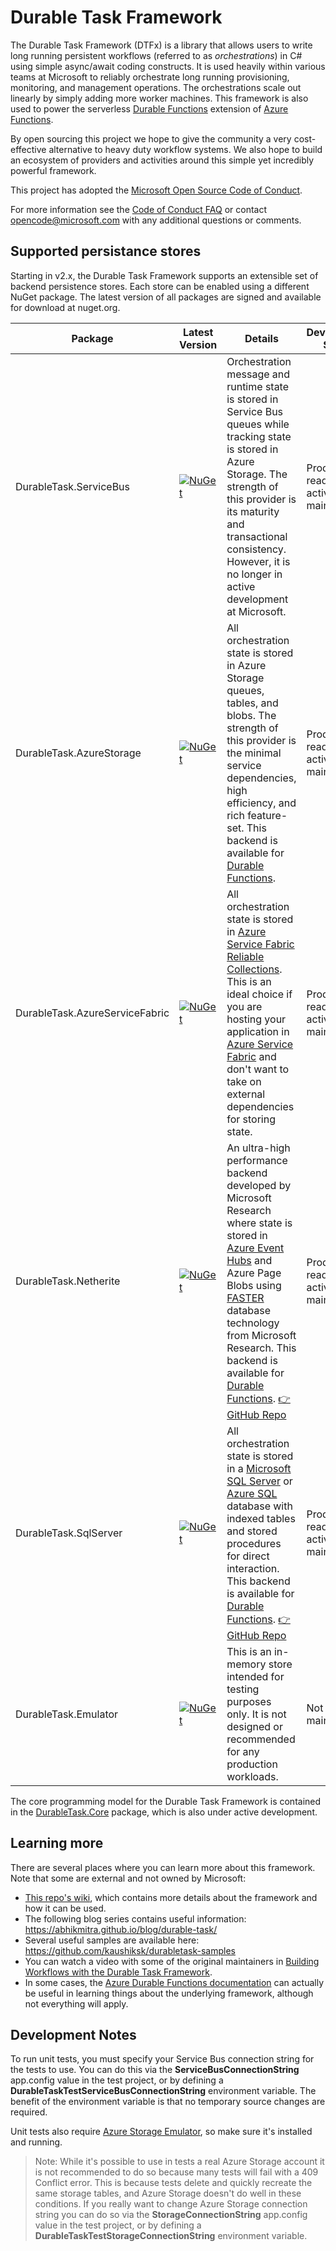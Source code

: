 # Durable Task Framework

The Durable Task Framework (DTFx) is a library that allows users to write long running persistent workflows (referred to as _orchestrations_) in C# using simple async/await coding constructs. It is used heavily within various teams at Microsoft to reliably orchestrate long running provisioning, monitoring, and management operations. The orchestrations scale out linearly by simply adding more worker machines. This framework is also used to power the serverless [Durable Functions](https://docs.microsoft.com/azure/azure-functions/durable/durable-functions-overview) extension of [Azure Functions](https://azure.microsoft.com/services/functions/).

By open sourcing this project we hope to give the community a very cost-effective alternative to heavy duty workflow systems. We also hope to build an ecosystem of providers and activities around this simple yet incredibly powerful framework.

This project has adopted the [Microsoft Open Source Code of Conduct](https://opensource.microsoft.com/codeofconduct/).

For more information see the [Code of Conduct FAQ](https://opensource.microsoft.com/codeofconduct/faq/) or contact [opencode@microsoft.com](mailto:opencode@microsoft.com) with any additional questions or comments.

## Supported persistance stores

Starting in v2.x, the Durable Task Framework supports an extensible set of backend persistence stores. Each store can be enabled using a different NuGet package. The latest version of all packages are signed and available for download at nuget.org.

| Package | Latest Version | Details | Development Status |
| ------- | -------------- | ------- | ------------------ |
| DurableTask.ServiceBus | [![NuGet](https://img.shields.io/nuget/v/Microsoft.Azure.DurableTask.ServiceBus.svg?style=flat)](https://www.nuget.org/packages/Microsoft.Azure.DurableTask.ServiceBus/) | Orchestration message and runtime state is stored in Service Bus queues while tracking state is stored in Azure Storage. The strength of this provider is its maturity and transactional consistency. However, it is no longer in active development at Microsoft. | Production ready but not actively maintained |
| DurableTask.AzureStorage | [![NuGet](https://img.shields.io/nuget/v/Microsoft.Azure.DurableTask.AzureStorage.svg?style=flat)](https://www.nuget.org/packages/Microsoft.Azure.DurableTask.AzureStorage/) | All orchestration state is stored in Azure Storage queues, tables, and blobs. The strength of this provider is the minimal service dependencies, high efficiency, and rich feature-set. This backend is available for [Durable Functions](https://docs.microsoft.com/azure/azure-functions/durable/). | Production ready and actively maintained |
| DurableTask.AzureServiceFabric | [![NuGet](https://img.shields.io/nuget/v/Microsoft.Azure.DurableTask.AzureServiceFabric.svg?style=flat)](https://www.nuget.org/packages/Microsoft.Azure.DurableTask.AzureServiceFabric/) | All orchestration state is stored in [Azure Service Fabric Reliable Collections](https://docs.microsoft.com/azure/service-fabric/service-fabric-reliable-services-reliable-collections). This is an ideal choice if you are hosting your application in [Azure Service Fabric](https://azure.microsoft.com/services/service-fabric/) and don't want to take on external dependencies for storing state. | Production ready and actively maintained |
| DurableTask.Netherite | [![NuGet](https://img.shields.io/nuget/v/Microsoft.Azure.DurableTask.Netherite.svg?style=flat)](https://www.nuget.org/packages/Microsoft.Azure.DurableTask.Netherite/) | An ultra-high performance backend developed by Microsoft Research where state is stored in [Azure Event Hubs](https://azure.microsoft.com/en-us/services/event-hubs/) and Azure Page Blobs using [FASTER](https://www.microsoft.com/research/project/faster/) database technology from Microsoft Research. This backend is available for [Durable Functions](https://docs.microsoft.com/azure/azure-functions/durable/). [👉 GitHub Repo](https://github.com/microsoft/durabletask-netherite) | Production ready and actively maintained |
| DurableTask.SqlServer | [![NuGet](https://img.shields.io/nuget/v/Microsoft.DurableTask.SqlServer.svg?style=flat)](https://www.nuget.org/packages/Microsoft.DurableTask.SqlServer/) | All orchestration state is stored in a [Microsoft SQL Server](https://www.microsoft.com/sql-server/sql-server-2019) or [Azure SQL](https://azure.microsoft.com/products/azure-sql/database/) database with indexed tables and stored procedures for direct interaction. This backend is available for [Durable Functions](https://docs.microsoft.com/azure/azure-functions/durable/). [👉 GitHub Repo](https://github.com/microsoft/durabletask-mssql) | Production ready and actively maintained |
| DurableTask.Emulator | [![NuGet](https://img.shields.io/nuget/v/Microsoft.Azure.DurableTask.Emulator.svg?style=flat)](https://www.nuget.org/packages/Microsoft.Azure.DurableTask.Emulator/) | This is an in-memory store intended for testing purposes only. It is not designed or recommended for any production workloads. | Not actively maintained |

The core programming model for the Durable Task Framework is contained in the [DurableTask.Core](https://www.nuget.org/packages/Microsoft.Azure.DurableTask.Core/) package, which is also under active development.

## Learning more

There are several places where you can learn more about this framework. Note that some are external and not owned by Microsoft:

- [This repo's wiki](https://github.com/Azure/durabletask/wiki), which contains more details about the framework and how it can be used.
- The following blog series contains useful information: https://abhikmitra.github.io/blog/durable-task/
- Several useful samples are available here: https://github.com/kaushiksk/durabletask-samples
- You can watch a video with some of the original maintainers in [Building Workflows with the Durable Task Framework](https://learn.microsoft.com/shows/on-net/building-workflows-with-the-durable-task-framework).
- In some cases, the [Azure Durable Functions documentation](https://learn.microsoft.com/azure/azure-functions/durable/) can actually be useful in learning things about the underlying framework, although not everything will apply.

## Development Notes

To run unit tests, you must specify your Service Bus connection string for the tests to use. You can do this via the **ServiceBusConnectionString** app.config value in the test project, or by defining a **DurableTaskTestServiceBusConnectionString** environment variable. The benefit of the environment variable is that no temporary source changes are required.

Unit tests also require [Azure Storage Emulator](https://docs.microsoft.com/azure/storage/common/storage-use-emulator), so make sure it's installed and running.

> Note: While it's possible to use in tests a real Azure Storage account it is not recommended to do so because many tests will fail with a 409 Conflict error. This is because tests delete and quickly recreate the same storage tables, and Azure Storage doesn't do well in these conditions. If you really want to change Azure Storage connection string you can do so via the **StorageConnectionString** app.config value in the test project, or by defining a **DurableTaskTestStorageConnectionString** environment variable. 

<!--
There is a gitter for this repo, but it's not currently being monitored. We're leaving the link for it up for now and will update this message if anything changes.

[![Join the chat at https://gitter.im/azure/durabletask](https://badges.gitter.im/Join%20Chat.svg)](https://gitter.im/azure/durabletask?utm_source=badge&utm_medium=badge&utm_campaign=pr-badge&utm_content=badge) 
-->
